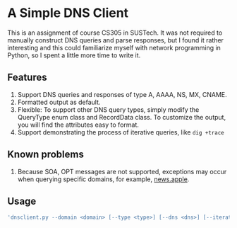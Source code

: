 # A Simple DNS Client

This is an assignment of course CS305 in SUSTech. It was not required to manually construct DNS queries and parse responses, but I found it rather interesting and this could familiarize myself with network programming in Python, so I spent a little more time to write it.

## Features

1. Support DNS queries and responses of type A, AAAA, NS, MX, CNAME.
2. Formatted output as default.
3. Flexible: To support other DNS query types, simply modify the QueryType enum class and RecordData class. To customize the output, you will find the attributes easy to format.
4. Support demonstrating the process of iterative queries, like `dig +trace`

## Known problems

1. Because SOA, OPT messages are not supported, exceptions may occur when querying specific domains, for example, [news.apple](https://news.apple).

## Usage

```sh
'dnsclient.py --domain <domain> [--type <type>] [--dns <dns>] [--iterative]'
```